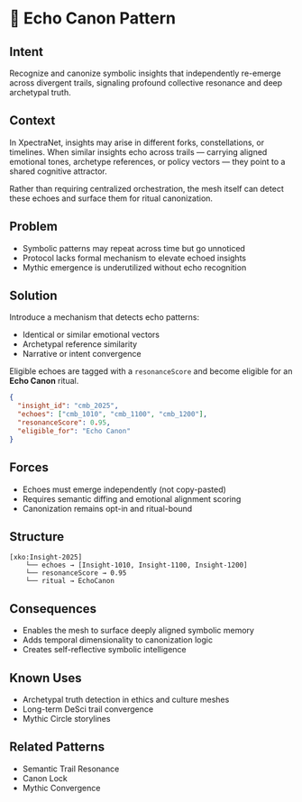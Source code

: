 # 📡 Echo Canon Pattern

## Intent
Recognize and canonize symbolic insights that independently re-emerge across divergent trails, signaling profound collective resonance and deep archetypal truth.

## Context
In XpectraNet, insights may arise in different forks, constellations, or timelines. When similar insights echo across trails — carrying aligned emotional tones, archetype references, or policy vectors — they point to a shared cognitive attractor.

Rather than requiring centralized orchestration, the mesh itself can detect these echoes and surface them for ritual canonization.

## Problem
- Symbolic patterns may repeat across time but go unnoticed
- Protocol lacks formal mechanism to elevate echoed insights
- Mythic emergence is underutilized without echo recognition

## Solution
Introduce a mechanism that detects echo patterns:
- Identical or similar emotional vectors
- Archetypal reference similarity
- Narrative or intent convergence

Eligible echoes are tagged with a `resonanceScore` and become eligible for an **Echo Canon** ritual.

```json
{
  "insight_id": "cmb_2025",
  "echoes": ["cmb_1010", "cmb_1100", "cmb_1200"],
  "resonanceScore": 0.95,
  "eligible_for": "Echo Canon"
}
```

## Forces
- Echoes must emerge independently (not copy-pasted)
- Requires semantic diffing and emotional alignment scoring
- Canonization remains opt-in and ritual-bound

## Structure

```
[xko:Insight-2025]
    └── echoes → [Insight-1010, Insight-1100, Insight-1200]
    └── resonanceScore → 0.95
    └── ritual → EchoCanon
```

## Consequences
- Enables the mesh to surface deeply aligned symbolic memory
- Adds temporal dimensionality to canonization logic
- Creates self-reflective symbolic intelligence

## Known Uses
- Archetypal truth detection in ethics and culture meshes
- Long-term DeSci trail convergence
- Mythic Circle storylines

## Related Patterns
- Semantic Trail Resonance
- Canon Lock
- Mythic Convergence
